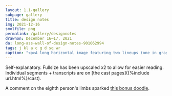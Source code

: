 ```yaml
---
layout: 1.1-gallery
subpage: gallery
title: design notes
img: 2021-12-16
smolfile: png
permalink: /gallery/designnotes
drawnon: December 16–17, 2021
da: long-ass-wall-of-design-notes-901062994
tags: j kl a c g d sq wr
caption: "<p>A long horizontal image featuring two lineups (one in grayscale, the other focused on relative heights) followed by closeups of each character. Full captions on each individual character page; see below.</p>"
---
```

Self-explanatory. Fullsize has been upscaled x2 to allow for easier reading. Individual segments + transcripts are on [the cast pages]({%include url.html%}/cast).

A comment on the eighth person's limbs sparked <a href="https://sta.sh/0kl6d7zlxcb" class="ext">this bonus doodle</a>.